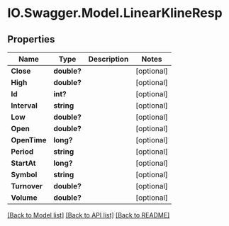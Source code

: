 # IO.Swagger.Model.LinearKlineResp
## Properties

Name | Type | Description | Notes
------------ | ------------- | ------------- | -------------
**Close** | **double?** |  | [optional] 
**High** | **double?** |  | [optional] 
**Id** | **int?** |  | [optional] 
**Interval** | **string** |  | [optional] 
**Low** | **double?** |  | [optional] 
**Open** | **double?** |  | [optional] 
**OpenTime** | **long?** |  | [optional] 
**Period** | **string** |  | [optional] 
**StartAt** | **long?** |  | [optional] 
**Symbol** | **string** |  | [optional] 
**Turnover** | **double?** |  | [optional] 
**Volume** | **double?** |  | [optional] 

[[Back to Model list]](../README.md#documentation-for-models) [[Back to API list]](../README.md#documentation-for-api-endpoints) [[Back to README]](../README.md)

